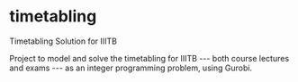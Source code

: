 # timetabling
Timetabling Solution for IIITB

Project to model and solve the timetabling for IIITB --- both course lectures and exams --- as an integer programming problem, using Gurobi.
